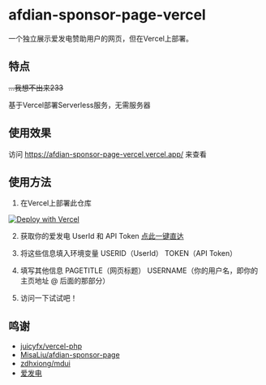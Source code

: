 # afdian-sponsor-page-vercel

一个独立展示爱发电赞助用户的网页，但在Vercel上部署。

## 特点

~~...我想不出来233~~

基于Vercel部署Serverless服务，无需服务器

## 使用效果

访问 https://afdian-sponsor-page-vercel.vercel.app/ 来查看

## 使用方法

1. 在Vercel上部署此仓库

[![Deploy with Vercel](https://vercel.com/button)](https://vercel.com/new/clone?repository-url=https%3A%2F%2Fgithub.com%2Flwd-temp%2Fafdian-sponsor-page-vercel%2Ftree%2Fmain&env=USERID,TOKEN,PAGETITLE,USERNAME)

2. 获取你的爱发电 UserId 和 API Token [点此一键直达](https://afdian.net/dashboard/dev)

3. 将这些信息填入环境变量 USERID（UserId） TOKEN（API Token）

4. 填写其他信息 PAGETITLE（网页标题） USERNAME（你的用户名，即你的主页地址 @ 后面的那部分）

5. 访问一下试试吧！

## 鸣谢
* [juicyfx/vercel-php](https://github.com/juicyfx/vercel-php)
* [MisaLiu/afdian-sponsor-page](https://github.com/MisaLiu/afdian-sponsor-page)
* [zdhxiong/mdui](https://github.com/zdhxiong/mdui)
* [爱发电](https://afdian.net)
